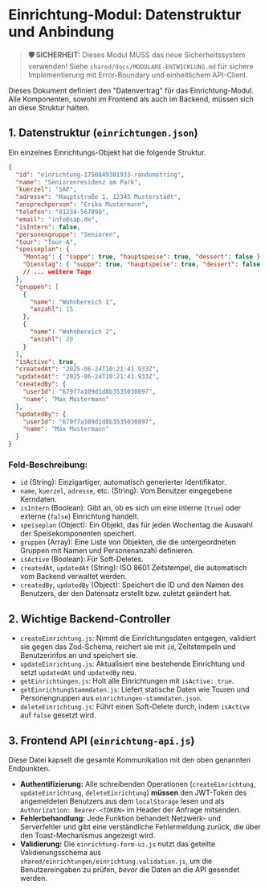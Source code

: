 # Einrichtung-Modul: Datenstruktur und Anbindung

> **🛡️ SICHERHEIT:** Dieses Modul MUSS das neue Sicherheitssystem verwenden! Siehe `shared/docs/MODULARE-ENTWICKLUNG.md` für sichere Implementierung mit Error-Boundary und einheitlichem API-Client.

Dieses Dokument definiert den "Datenvertrag" für das Einrichtung-Modul. Alle Komponenten, sowohl im Frontend als auch im Backend, müssen sich an diese Struktur halten.

## 1. Datenstruktur (`einrichtungen.json`)

Ein einzelnes Einrichtungs-Objekt hat die folgende Struktur.

```json
{
  "id": "einrichtung-1750849301933-randomstring",
  "name": "Seniorenresidenz am Park",
  "kuerzel": "SAP",
  "adresse": "Hauptstraße 1, 12345 Musterstadt",
  "ansprechperson": "Erika Mustermann",
  "telefon": "01234-567890",
  "email": "info@sap.de",
  "isIntern": false,
  "personengruppe": "Senioren",
  "tour": "Tour-A",
  "speiseplan": {
    "Montag": { "suppe": true, "hauptspeise": true, "dessert": false },
    "Dienstag": { "suppe": true, "hauptspeise": true, "dessert": false }
    // ... weitere Tage
  },
  "gruppen": [
    {
      "name": "Wohnbereich 1",
      "anzahl": 15
    },
    {
      "name": "Wohnbereich 2",
      "anzahl": 20
    }
  ],
  "isActive": true,
  "createdAt": "2025-06-24T10:21:41.933Z",
  "updatedAt": "2025-06-24T10:21:41.933Z",
  "createdBy": {
    "userId": "679f7a109d1d8b3535030897",
    "name": "Max Mustermann"
  },
  "updatedBy": {
    "userId": "679f7a109d1d8b3535030897",
    "name": "Max Mustermann"
  }
}
```

### Feld-Beschreibung:
-   `id` (String): Einzigartiger, automatisch generierter Identifikator.
-   `name`, `kuerzel`, `adresse`, etc. (String): Vom Benutzer eingegebene Kerndaten.
-   `isIntern` (Boolean): Gibt an, ob es sich um eine interne (`true`) oder externe (`false`) Einrichtung handelt.
-   `speiseplan` (Object): Ein Objekt, das für jeden Wochentag die Auswahl der Speisekomponenten speichert.
-   `gruppen` (Array): Eine Liste von Objekten, die die untergeordneten Gruppen mit Namen und Personenanzahl definieren.
-   `isActive` (Boolean): Für Soft-Deletes.
-   `createdAt`, `updatedAt` (String): ISO 8601 Zeitstempel, die automatisch vom Backend verwaltet werden.
-   `createdBy`, `updatedBy` (Object): Speichert die ID und den Namen des Benutzers, der den Datensatz erstellt bzw. zuletzt geändert hat.

## 2. Wichtige Backend-Controller

-   `createEinrichtung.js`: Nimmt die Einrichtungsdaten entgegen, validiert sie gegen das Zod-Schema, reichert sie mit `id`, Zeitstempeln und Benutzerinfos an und speichert sie.
-   `updateEinrichtung.js`: Aktualisiert eine bestehende Einrichtung und setzt `updatedAt` und `updatedBy` neu.
-   `getEinrichtungen.js`: Holt alle Einrichtungen mit `isActive: true`.
-   `getEinrichtungStammdaten.js`: Liefert statische Daten wie Touren und Personengruppen aus `einrichtungen-stammdaten.json`.
-   `deleteEinrichtung.js`: Führt einen Soft-Delete durch, indem `isActive` auf `false` gesetzt wird.

## 3. Frontend API (`einrichtung-api.js`)

Diese Datei kapselt die gesamte Kommunikation mit den oben genannten Endpunkten.
-   **Authentifizierung:** Alle schreibenden Operationen (`createEinrichtung`, `updateEinrichtung`, `deleteEinrichtung`) **müssen** den JWT-Token des angemeldeten Benutzers aus dem `localStorage` lesen und als `Authorization: Bearer <TOKEN>` im Header der Anfrage mitsenden.
-   **Fehlerbehandlung:** Jede Funktion behandelt Netzwerk- und Serverfehler und gibt eine verständliche Fehlermeldung zurück, die über den Toast-Mechanismus angezeigt wird.
-   **Validierung:** Die `einrichtung-form-ui.js` nutzt das geteilte Validierungsschema aus `shared/einrichtungen/einrichtung.validation.js`, um die Benutzereingaben zu prüfen, *bevor* die Daten an die API gesendet werden. 